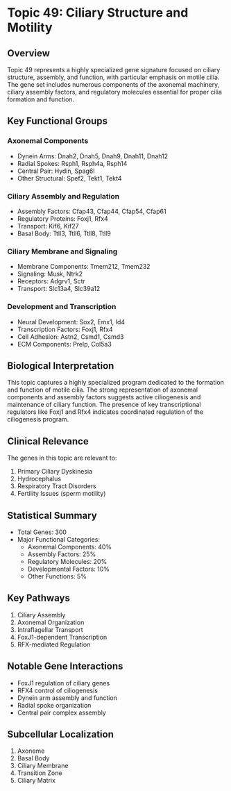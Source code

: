 # Topic 49: Ciliary Structure and Motility

## Overview
Topic 49 represents a highly specialized gene signature focused on ciliary structure, assembly, and function, with particular emphasis on motile cilia. The gene set includes numerous components of the axonemal machinery, ciliary assembly factors, and regulatory molecules essential for proper cilia formation and function.

## Key Functional Groups

### Axonemal Components
- Dynein Arms: Dnah2, Dnah5, Dnah9, Dnah11, Dnah12
- Radial Spokes: Rsph1, Rsph4a, Rsph14
- Central Pair: Hydin, Spag6l
- Other Structural: Spef2, Tekt1, Tekt4

### Ciliary Assembly and Regulation
- Assembly Factors: Cfap43, Cfap44, Cfap54, Cfap61
- Regulatory Proteins: Foxj1, Rfx4
- Transport: Kif6, Kif27
- Basal Body: Ttll3, Ttll6, Ttll8, Ttll9

### Ciliary Membrane and Signaling
- Membrane Components: Tmem212, Tmem232
- Signaling: Musk, Ntrk2
- Receptors: Adgrv1, Sctr
- Transport: Slc13a4, Slc39a12

### Development and Transcription
- Neural Development: Sox2, Emx1, Id4
- Transcription Factors: Foxj1, Rfx4
- Cell Adhesion: Astn2, Csmd1, Csmd3
- ECM Components: Prelp, Col5a3

## Biological Interpretation
This topic captures a highly specialized program dedicated to the formation and function of motile cilia. The strong representation of axonemal components and assembly factors suggests active ciliogenesis and maintenance of ciliary function. The presence of key transcriptional regulators like Foxj1 and Rfx4 indicates coordinated regulation of the ciliogenesis program.

## Clinical Relevance
The genes in this topic are relevant to:
1. Primary Ciliary Dyskinesia
2. Hydrocephalus
3. Respiratory Tract Disorders
4. Fertility Issues (sperm motility)

## Statistical Summary
- Total Genes: 300
- Major Functional Categories:
  * Axonemal Components: 40%
  * Assembly Factors: 25%
  * Regulatory Molecules: 20%
  * Developmental Factors: 10%
  * Other Functions: 5%

## Key Pathways
1. Ciliary Assembly
2. Axonemal Organization
3. Intraflagellar Transport
4. FoxJ1-dependent Transcription
5. RFX-mediated Regulation

## Notable Gene Interactions
- FoxJ1 regulation of ciliary genes
- RFX4 control of ciliogenesis
- Dynein arm assembly and function
- Radial spoke organization
- Central pair complex assembly

## Subcellular Localization
1. Axoneme
2. Basal Body
3. Ciliary Membrane
4. Transition Zone
5. Ciliary Matrix 